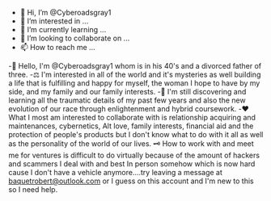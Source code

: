- 👋 Hi, I’m @Cyberoadsgray1
- 👀 I’m interested in ...
- 🌱 I’m currently learning ...
- 💞️ I’m looking to collaborate on ...
- 📫 How to reach me ...

<!---
Cyberoadsgray1/Cyberoadsgray1 is a ✨ special ✨ repository because its `README.md` (this file) appears on your GitHub profile.
You can click the Preview link to take a look at your changes.
--->
-🤙 Hello, I'm @Cyberoadsgray1 whom is in his 40's and a divorced father of three.
-⚖️ I'm interested in all of the world and it's mysteries as well building a life that is fulfilling and happy for myself, the woman I hope to have by my side, and my family and our family interests.
-🪺 I'm still discovering and learning all the traumatic details of my past few years and also the new evolution of our race through enlightenment and hybrid coursework.
-❤️ What I most am interested to collaborate with is relationship acquiring and maintenances, cybernetics, Alt love, family interests, financial aid and the protection of people's products but I don't know what to do with it all as well as the personality of the world of our lives.
🗝️ How to work with and meet me for ventures is difficult to do virtually because of the amount of hackers and scammers I deal with and best In person somehow which is now hard cause I don't have a vehicle anymore....try leaving a message at baquetrobert@outlook.com or I guess on this account and I'm new to this so I need help.
